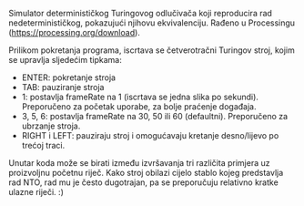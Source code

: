 Simulator determinističkog Turingovog odlučivača koji reproducira rad nedeterminističkog, pokazujući njihovu ekvivalenciju.
Rađeno u Processingu (https://processing.org/download).

Prilikom pokretanja programa, iscrtava se četverotračni Turingov stroj, kojim se upravlja sljedećim tipkama:
- ENTER: pokretanje stroja
- TAB: pauziranje stroja
- 1: postavlja frameRate na 1 (iscrtava se jedna slika po sekundi).
  Preporučeno za početak uporabe, za bolje praćenje događaja.
- 3, 5, 6: postavlja frameRate na 30, 50 ili 60 (defaultni). Preporučeno za ubrzanje stroja.
- RIGHT i LEFT: pauziraju stroj i omogućavaju kretanje desno/lijevo po trećoj traci.

Unutar koda može se birati između izvršavanja tri različita primjera uz proizvoljnu početnu riječ.
Kako stroj obilazi cijelo stablo kojeg predstavlja rad NTO, rad mu je često dugotrajan,
pa se preporučuju relativno kratke ulazne riječi. :)
